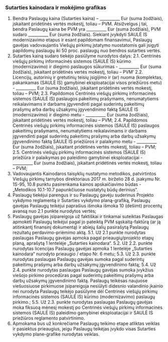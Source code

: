 ### Sutarties kainodara ir mokėjimo grafikas


1.	Bendra Paslaugų kaina (Sutarties kaina) – __________ Eur (suma žodžiais), įskaitant pridėtinės vertės mokestį, toliau – PVM. Atsižvelgus į tai, bendra Paslaugų kaina be PVM yra __________ Eur (suma žodžiais), PVM sudaro __________ Eur (suma žodžiais). Siekiant įvykdyti SAULĖ IS modernizavimo etapus ir esant papildomam finansavimui, Paslaugų gavėjas vadovaujantis Viešųjų pirkimų įstatymo nuostatomis gali įsigyti papildomų paslaugų iki 50 proc. paslaugų nuo bendros sutarties vertės.
2.	Sutarties kainą sudaro tiekėjo pasiūlyme nurodytos dalys:
2.1.	Centrinės viešųjų pirkimų informacinės sistemos (SAULĖ IS) kūrimo (modernizavimo) ir diegimo paslaugos sūkurimas - __________ Eur (suma žodžiais), įskaitant pridėtinės vertės mokestį, toliau – PVM‘
2.2.	Licencijų, autorinių ir gretutinių teisių įsigijimo ir (ar) nuoma (komplektas, pakankamas (SAULĖ IS) gamybinei eksploatacijai visos priežiūros metu) - __________ Eur (suma žodžiais), įskaitant pridėtinės vertės mokestį, toliau – PVM;
2.3.	Papildomos Centrinės viešųjų pirkimų informacinės sistemos (SAULĖ IS) paslaugos pakeitimų prašymams, nenumatytiems reikalavimams ir darbams įgyvendinti pagal suderintų pakeitimų prašymų arba darbų užsakymų įgyvendinimo faktą SAULĖ IS (modernizavimo) ir diegimo metu - __________ Eur (suma žodžiais), įskaitant pridėtinės vertės mokestį, toliau – PVM;
2.4.	Papildomos Centrinės viešųjų pirkimų informacinės sistemos (SAULĖ IS) paslaugos pakeitimų prašymams, nenumatytiems reikalavimams ir darbams įgyvendinti pagal suderintų pakeitimų prašymų arba darbų užsakymų įgyvendinimo faktą SAULĖ IS priežiūros ir palaikymo metu - __________ Eur (suma žodžiais), įskaitant pridėtinės vertės mokestį, toliau – PVM;
2.5.	Centrinės viešųjų pirkimų informacinės sistemos (SAULĖ IS) priežiūra ir palaikymas po paleidimo gamybinei eksploatacijai - __________ Eur (suma žodžiais), įskaitant pridėtinės vertės mokestį, toliau – PVM;
3.	Vadovaujantis Kainodaros taisyklių nustatymo metodikos, patvirtintos Viešųjų pirkimų tarnybos direktoriaus 2017 m. birželio 28 d. įsakymu Nr. 1S-95, 10.8 punktu pasirenkama kainos apskaičiavimo būdas - „Metodikos 10.1-10.7 papunkčiuose nustatytų būdų derinius“.
4.	Paslaugų tiekėjui parengus ir su Paslaugų gavėju suderinus Projekto vykdymo reglamentą ir Sutarties vykdymo planą-grafiką, Paslaugų gavėjas Paslaugų teikėjui paprašius išmoka   išmoka 10 (dešimt) procentų avansą nuo 2.1 punkte nurodytos vertės;
5.	Paslaugų gavėjas įsipareigoja už faktiškai ir tinkamai suteiktas Paslaugas apmokėti Paslaugų teikėjui pagal jo pateiktą PVM sąskaitą-faktūrą (ar ją atitinkantį finansinį dokumentą) ir abiejų šalių pasirašytą Paslaugų rezultatų perdavimo-priėmimo aktą. 
5.1.	Už 2.1 punkte nurodytas paslaugas Paslaugų gavėjas apmoka pagal prieaugių/projekto etapų planą, aprašytą 1 lentelėje „Sutarties kainodara“.
5.2.	Už 2.2. punkte nurodytas licencijas Paslaugų gavėjas apmoka 1 lentelėje „Sutarties kainodara“ nurodyto prieaugio / etapo Nr. 6 metu;
5.3.	Už 2.3. punkte nurodytas paslaugas Paslaugų gavėjas sumoka pagal suderintų pakeitimų prašymų arba darbų užsakymų įgyvendinimo faktą;
5.4.	Už 2.4. punkte nurodytas paslaugas Paslaugų gavėjas sumoka įvykžius viešojo pirkimo procedūras pagal suderintų pakeitimų prašymų arba darbų užsakymų įgyvendinimo faktą. Paslaugų teikėsas naujuose viešuosiuose pirkimuose įsipareigoja nesiūlyti didesnio valandinio įkainio nei nurodyta Paslaugų teikėjo pasiūlyme dėl Centrinės viešųjų pirkimų informacinės sistemos (SAULĖ IS) kūrimo (modernizavimo) paslaugų pirkimo.;
5.5.	Už 2.3. punkte nurodytas paslaugas Paslaugų gavėjas moka fiksuoą mėnesį mokestį po Centrinės viešųjų pirkimų informacinės sistemos (SAULĖ IS) paleidimo gamybinei eksploatacijai ir SAULĖ IS priežiūros reglamento patvirtinimo.
6.	Apmokama bus už konkrečiame Paslaugų teikimo etape atliktas veiklas ir pasiektus prieaugius, jeigu Paslaugų teikėjas įvykdo  visas Sutarties vykdymo plane-grafike nurodytas veiklas.

